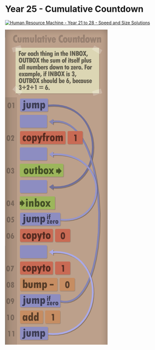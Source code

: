 # Year 25 - Cumulative Countdown

[![Human Resource Machine - Year 21 to 28 - Speed and Size Solutions](https://img.youtube.com/vi/kPPIn61qRrM/0.jpg)](https://www.youtube.com/watch?v=kPPIn61qRrM&t=462s)

![Solution for speed & size](solution.JPEG "Solution")